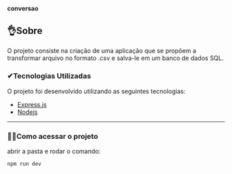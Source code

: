 #### conversao


## 👌Sobre

O projeto consiste na criação de uma aplicação que se propõem a transformar arquivo no formato .csv e salva-le em um banco de dados SQL.

### ✔Tecnologias Utilizadas

O projeto foi desenvolvido utilizando as seguintes tecnologias:

- [Express.js](https://expressjs.com/pt-br/)
- [Nodejs](https://nodejs.org/en)


---

### 🐱‍🏍Como acessar o projeto

abrir a pasta e
rodar o comando:

```
npm run dev

```
